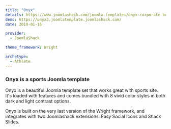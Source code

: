 ```yaml
---
title: "Onyx"
details: https://www.joomlashack.com/joomla-templates/onyx-corporate-business
demo: https://onyx3.joomlatemplate.joomlashack.com/
date: 2019-01-16

provider:
  - JoomlaShack

theme_framework: Wright

archetype:
  - Athlete
---
```


### Onyx is a sports Joomla template

Onyx is a beautiful Joomla template set that works great with sports site. It's loaded with features and comes bundled with 8 vivid color styles in both dark and light contrast options.

Onyx is built on the very last version of the Wright framework, and integrates with two Joomlashack extensions: Easy Social Icons and Shack Slides.